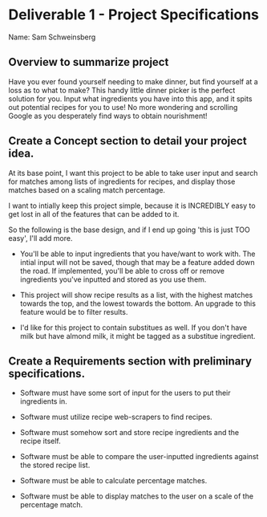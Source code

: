 # Deliverable 1 - Project Specifications

Name: Sam Schweinsberg

## Overview to summarize project 
Have you ever found yourself needing to make dinner, but find yourself at a loss as to what to make? 
This handy little dinner picker is the perfect solution for you. Input what ingredients you have into this app, and it 
spits out potential recipes for you to use! No more wondering and scrolling Google as you desperately find ways to obtain nourishment! 
## Create a Concept section to detail your project idea.

At its base point, I want this project to be able to take user input and search for matches among lists of ingredients for recipes, 
and display those matches based on a scaling match percentage. 

I want to intially keep this project simple, because it is INCREDIBLY easy to get lost in all of the features that can be added to it. 

So the following is the base design, and if I end up going 'this is just TOO easy', I'll add more. 

* You'll be able to input ingredients that you have/want to work with. The intial input will not be saved, though that may be a feature 
added down the road. If implemented, you'll be able to cross off or remove ingredients you've inputted and stored as you use them. 

* This project will show recipe results as a list, with the highest matches towards the top, and the lowest towards the bottom. An 
upgrade to this feature would be to filter results. 

* I'd like for this project to contain substitues as well. If you don't have milk but have almond milk, it might be tagged as a substitue 
ingredient. 


## Create a Requirements section with preliminary specifications.

* Software must have some sort of input for the users to put their ingredients in. 

* Software must utilize recipe web-scrapers to find recipes. 

* Software must somehow sort and store recipe ingredients and the recipe itself. 

* Software must be able to compare the user-inputted ingredients against the stored recipe list. 

* Software must be able to calculate percentage matches. 

* Software must be able to display matches to the user on a scale of the percentage match.  







